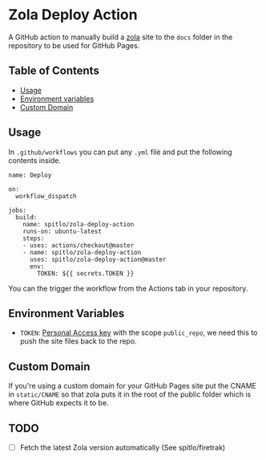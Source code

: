 # Zola Deploy Action

A GitHub action to manually build a [zola](https://github.com/getzola/zola) site to the `docs` folder in the repository to be used for GitHub Pages.

## Table of Contents

 - [Usage](#usage)
 - [Environment variables](#environment-variables)
 - [Custom Domain](#custom-domain)

## Usage

In `.github/workflows` you can put any `.yml` file and put the following contents inside.

```
name: Deploy

on:
  workflow_dispatch

jobs:
  build:
    name: spitlo/zola-deploy-action
    runs-on: ubuntu-latest
    steps:
    - uses: actions/checkout@master
    - name: spitlo/zola-deploy-action
      uses: spitlo/zola-deploy-action@master
      env:
        TOKEN: ${{ secrets.TOKEN }}
```

You can the trigger the workflow from the Actions tab in your repository.

## Environment Variables

 * `TOKEN`: [Personal Access key](https://github.com/settings/tokens) with the scope `public_repo`, we need this
    to push the site files back to the repo.

## Custom Domain

If you're using a custom domain for your GitHub Pages site put the CNAME 
in `static/CNAME` so that zola puts it in the root of the public folder
which is where GitHub expects it to be.

## TODO
- [ ] Fetch the latest Zola version automatically (See spitlo/firetrak)

